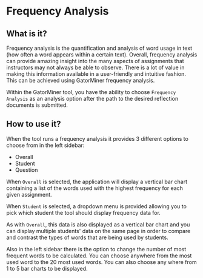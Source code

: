 # Frequency Analysis

## What is it?

Frequency analysis is the quantification and analysis of word usage in text (how often a word appears within a certain text). Overall, frequency analysis can provide amazing insight into the many aspects of assignments that instructors may not always be able to observe. There is a lot of value in making this information available in a user-friendly and intuitive fashion. This can be achieved using GatorMiner frequency analysis.

Within the GatorMiner tool, you have the ability to choose `Frequency Analysis` as an analysis option after the path to the desired reflection documents is submitted.

## How to use it?

When the tool runs a frequency analysis it provides 3 different options to choose from in the left sidebar:

- Overall
- Student
- Question

When `Overall` is selected, the application will display a vertical bar chart containing a list of the words used with the highest frequency for each given assignment.

When `Student` is selected, a dropdown menu is provided allowing you to pick which student the tool should display frequency data for.

As with `Overall`, this data is also displayed as a vertical bar chart and you can display multiple students' data on the same page in order to compare and contrast the types of words that are being used by students.

Also in the left sidebar there is the option to change the number of most frequent words to be calculated. You can choose anywhere from the most used word to the 20 most used words. You can also choose any where from 1 to 5 bar charts to be displayed.
